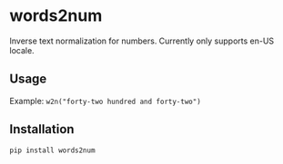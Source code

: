 # words2num

Inverse text normalization for numbers. Currently only supports en-US locale.

## Usage

Example: `w2n("forty-two hundred and forty-two")`

## Installation

`pip install words2num`
